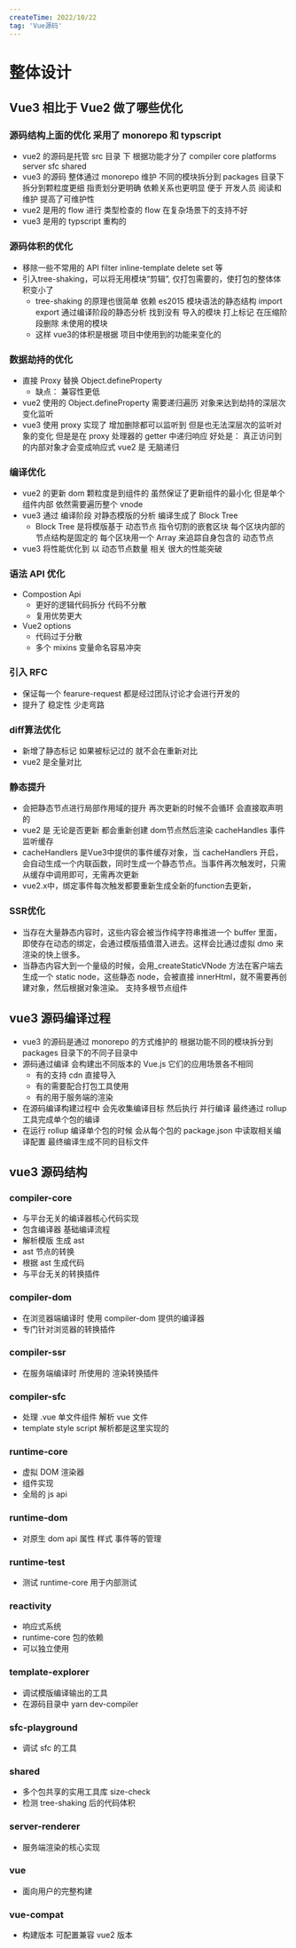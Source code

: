 ```yaml
---
createTime: 2022/10/22
tag: 'Vue源码'
---
```

# 整体设计

## Vue3 相比于 Vue2 做了哪些优化

### 源码结构上面的优化  采用了  monorepo 和 typscript

* vue2 的源码是托管 src 目录 下  根据功能才分了  compiler  core  platforms  server  sfc  shared
* vue3 的源码 整体通过 monorepo 维护 不同的模块拆分到 packages 目录下 拆分到颗粒度更细 指责划分更明确 依赖关系也更明显 便于 开发人员 阅读和维护 提高了可维护性
* vue2 是用的  flow 进行 类型检查的  flow  在复杂场景下的支持不好
* vue3 是用的 typscript 重构的

### 源码体积的优化

* 移除一些不常用的 API filter inline-template delete  set 等
* 引入tree-shaking，可以将无用模块“剪辑”, 仅打包需要的，使打包的整体体积变小了
  * tree-shaking 的原理也很简单 依赖 es2015 模块语法的静态结构  import  export 通过编译阶段的静态分析 找到没有 导入的模块 打上标记  在压缩阶段删除 未使用的模块
  * 这样 vue3的体积是根据 项目中使用到的功能来变化的

### 数据劫持的优化

* 直接 Proxy 替换 Object.defineProperty
  * 缺点：  兼容性更低
* vue2 使用的 Object.defineProperty 需要递归遍历 对象来达到劫持的深层次变化监听
* vue3 使用 proxy 实现了 增加删除都可以监听到  但是也无法深层次的监听对象的变化 但是是在 proxy 处理器的 getter 中递归响应   好处是： 真正访问到的内部对象才会变成响应式   vue2 是 无脑递归

### 编译优化

* vue2 的更新 dom  颗粒度是到组件的   虽然保证了更新组件的最小化 但是单个组件内部 依然需要遍历整个 vnode
* vue3 通过 编译阶段 对静态模版的分析 编译生成了  Block Tree  
  * Block Tree 是将模版基于 动态节点 指令切割的嵌套区块 每个区块内部的节点结构是固定的 每个区块用一个 Array 来追踪自身包含的 动态节点
* vue3 将性能优化到 以 动态节点数量 相关  很大的性能突破

### 语法 API 优化

* Compostion  Api
  * 更好的逻辑代码拆分  代码不分散
  * 复用优势更大
* Vue2 options  
  * 代码过于分散
  * 多个 mixins 变量命名容易冲突

### 引入 RFC

* 保证每一个 fearure-request 都是经过团队讨论才会进行开发的
* 提升了 稳定性 少走弯路

### diff算法优化

* 新增了静态标记 如果被标记过的 就不会在重新对比
* vue2 是全量对比

### 静态提升

* 会把静态节点进行局部作用域的提升  再次更新的时候不会循环 会直接取声明的
* vue2 是 无论是否更新 都会重新创建 dom节点然后渲染
 cacheHandles 事件监听缓存
* cacheHandlers 是Vue3中提供的事件缓存对象，当 cacheHandlers 开启，会自动生成一个内联函数，同时生成一个静态节点。当事件再次触发时，只需从缓存中调用即可，无需再次更新
* vue2.x中，绑定事件每次触发都要重新生成全新的function去更新，

### SSR优化

* 当存在大量静态内容时，这些内容会被当作纯字符串推进一个 buffer 里面，即使存在动态的绑定，会通过模版插值潜入进去。这样会比通过虚拟 dmo 来渲染的快上很多。
* 当静态内容大到一个量级的时候，会用_createStaticVNode 方法在客户端去生成一个 static node，这些静态 node，会被直接 innerHtml，就不需要再创建对象，然后根据对象渲染。
支持多根节点组件

## vue3 源码编译过程

* vue3 的源码是通过 monorepo 的方式维护的  根据功能不同的模块拆分到 packages 目录下的不同子目录中
* 源码通过编译 会构建出不同版本的 Vue.js 它们的应用场景各不相同
  * 有的支持 cdn 直接导入
  * 有的需要配合打包工具使用
  * 有的用于服务端的渲染
* 在源码编译构建过程中 会先收集编译目标 然后执行 并行编译  最终通过 rollup 工具完成单个包的编译
* 在运行 rollup 编译单个包的时候 会从每个包的 package.json 中读取相关编译配置 最终编译生成不同的目标文件

## vue3 源码结构

### compiler-core

* 与平台无关的编译器核心代码实现
* 包含编译器  基础编译流程
* 解析模版 生成 ast
* ast 节点的转换
* 根据 ast 生成代码
* 与平台无关的转换插件

### compiler-dom

* 在浏览器端编译时 使用 compiler-dom 提供的编译器
* 专门针对浏览器的转换插件

### compiler-ssr

* 在服务端编译时 所使用的 渲染转换插件

### compiler-sfc

* 处理 .vue 单文件组件 解析 vue 文件  
* template style script 解析都是这里实现的

### runtime-core

* 虚拟 DOM 渲染器
* 组件实现
* 全局的 js api

### runtime-dom

* 对原生 dom api   属性 样式 事件等的管理

### runtime-test

* 测试 runtime-core 用于内部测试

### reactivity

* 响应式系统
* runtime-core 包的依赖
* 可以独立使用

### template-explorer

* 调试模版编译输出的工具
* 在源码目录中 yarn dev-compiler

### sfc-playground

* 调试 sfc 的工具

### shared

* 多个包共享的实用工具库
size-check
* 检测 tree-shaking 后的代码体积

### server-renderer

* 服务端渲染的核心实现

### vue

* 面向用户的完整构建

### vue-compat

* 构建版本 可配置兼容 vue2 版本
